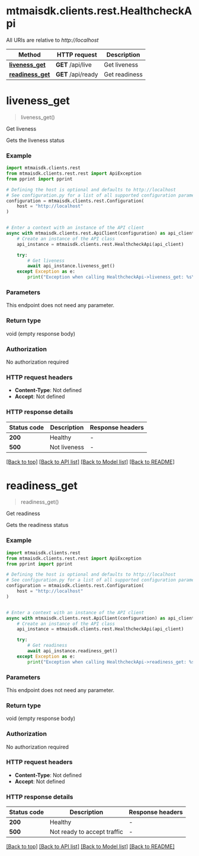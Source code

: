 # mtmaisdk.clients.rest.HealthcheckApi

All URIs are relative to *http://localhost*

Method | HTTP request | Description
------------- | ------------- | -------------
[**liveness_get**](HealthcheckApi.md#liveness_get) | **GET** /api/live | Get liveness
[**readiness_get**](HealthcheckApi.md#readiness_get) | **GET** /api/ready | Get readiness


# **liveness_get**
> liveness_get()

Get liveness

Gets the liveness status

### Example


```python
import mtmaisdk.clients.rest
from mtmaisdk.clients.rest.rest import ApiException
from pprint import pprint

# Defining the host is optional and defaults to http://localhost
# See configuration.py for a list of all supported configuration parameters.
configuration = mtmaisdk.clients.rest.Configuration(
    host = "http://localhost"
)


# Enter a context with an instance of the API client
async with mtmaisdk.clients.rest.ApiClient(configuration) as api_client:
    # Create an instance of the API class
    api_instance = mtmaisdk.clients.rest.HealthcheckApi(api_client)

    try:
        # Get liveness
        await api_instance.liveness_get()
    except Exception as e:
        print("Exception when calling HealthcheckApi->liveness_get: %s\n" % e)
```



### Parameters

This endpoint does not need any parameter.

### Return type

void (empty response body)

### Authorization

No authorization required

### HTTP request headers

 - **Content-Type**: Not defined
 - **Accept**: Not defined

### HTTP response details

| Status code | Description | Response headers |
|-------------|-------------|------------------|
**200** | Healthy |  -  |
**500** | Not liveness |  -  |

[[Back to top]](#) [[Back to API list]](../README.md#documentation-for-api-endpoints) [[Back to Model list]](../README.md#documentation-for-models) [[Back to README]](../README.md)

# **readiness_get**
> readiness_get()

Get readiness

Gets the readiness status

### Example


```python
import mtmaisdk.clients.rest
from mtmaisdk.clients.rest.rest import ApiException
from pprint import pprint

# Defining the host is optional and defaults to http://localhost
# See configuration.py for a list of all supported configuration parameters.
configuration = mtmaisdk.clients.rest.Configuration(
    host = "http://localhost"
)


# Enter a context with an instance of the API client
async with mtmaisdk.clients.rest.ApiClient(configuration) as api_client:
    # Create an instance of the API class
    api_instance = mtmaisdk.clients.rest.HealthcheckApi(api_client)

    try:
        # Get readiness
        await api_instance.readiness_get()
    except Exception as e:
        print("Exception when calling HealthcheckApi->readiness_get: %s\n" % e)
```



### Parameters

This endpoint does not need any parameter.

### Return type

void (empty response body)

### Authorization

No authorization required

### HTTP request headers

 - **Content-Type**: Not defined
 - **Accept**: Not defined

### HTTP response details

| Status code | Description | Response headers |
|-------------|-------------|------------------|
**200** | Healthy |  -  |
**500** | Not ready to accept traffic |  -  |

[[Back to top]](#) [[Back to API list]](../README.md#documentation-for-api-endpoints) [[Back to Model list]](../README.md#documentation-for-models) [[Back to README]](../README.md)

